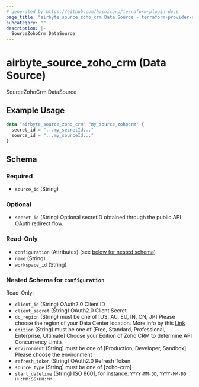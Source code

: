```yaml
---
# generated by https://github.com/hashicorp/terraform-plugin-docs
page_title: "airbyte_source_zoho_crm Data Source - terraform-provider-airbyte"
subcategory: ""
description: |-
  SourceZohoCrm DataSource
---
```


# airbyte_source_zoho_crm (Data Source)

SourceZohoCrm DataSource

## Example Usage

```terraform
data "airbyte_source_zoho_crm" "my_source_zohocrm" {
  secret_id = "...my_secretId..."
  source_id = "...my_sourceId..."
}
```

<!-- schema generated by tfplugindocs -->
## Schema

### Required

- `source_id` (String)

### Optional

- `secret_id` (String) Optional secretID obtained through the public API OAuth redirect flow.

### Read-Only

- `configuration` (Attributes) (see [below for nested schema](#nestedatt--configuration))
- `name` (String)
- `workspace_id` (String)

<a id="nestedatt--configuration"></a>
### Nested Schema for `configuration`

Read-Only:

- `client_id` (String) OAuth2.0 Client ID
- `client_secret` (String) OAuth2.0 Client Secret
- `dc_region` (String) must be one of [US, AU, EU, IN, CN, JP]
Please choose the region of your Data Center location. More info by this <a href="https://www.zoho.com/crm/developer/docs/api/v2/multi-dc.html">Link</a>
- `edition` (String) must be one of [Free, Standard, Professional, Enterprise, Ultimate]
Choose your Edition of Zoho CRM to determine API Concurrency Limits
- `environment` (String) must be one of [Production, Developer, Sandbox]
Please choose the environment
- `refresh_token` (String) OAuth2.0 Refresh Token
- `source_type` (String) must be one of [zoho-crm]
- `start_datetime` (String) ISO 8601, for instance: `YYYY-MM-DD`, `YYYY-MM-DD HH:MM:SS+HH:MM`



